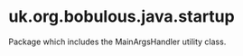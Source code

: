 uk.org.bobulous.java.startup
============================

Package which includes the MainArgsHandler utility class.
